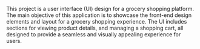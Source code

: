 This project is a user interface (UI) design for a grocery shopping platform. The main objective of this application is to showcase the front-end design elements and layout for a grocery shopping experience. The UI includes sections for viewing product details, and managing a shopping cart, all designed to provide a seamless and visually appealing experience for users.
